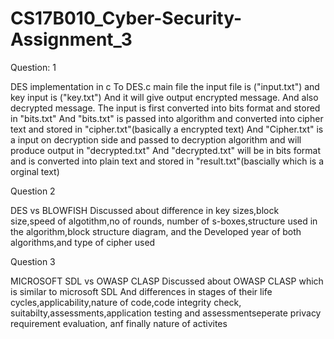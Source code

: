 # CS17B010_Cyber-Security-Assignment_3

Question: 1

DES implementation in c
To DES.c main file the input file is ("input.txt") and key input is ("key.txt")
And it will give output encrypted message.
And also decrypted message.
The input is first converted into bits format and stored in  "bits.txt"
And "bits.txt" is passed into algorithm and converted into cipher text and stored in "cipher.txt"(basically a encrypted text)
And "Cipher.txt" is a input on decryption side and passed to decryption algorithm and will produce output in "decrypted.txt"
And "decrypted.txt" will be in bits format and is converted into plain text and stored in "result.txt"(bascially which is a orginal text)




Question 2

DES vs BLOWFISH
Discussed about difference in key sizes,block size,speed of algotithm,no of rounds,
number of s-boxes,structure used in the algorithm,block structure diagram, and the 
Developed year of both algorithms,and type of cipher used


Question 3

MICROSOFT SDL vs OWASP CLASP
Discussed about OWASP CLASP which is similar to microsoft SDL
And differences in stages of their life cycles,applicability,nature of code,code integrity check,
suitabilty,assessments,application testing and assessmentseperate privacy requirement evaluation,
anf finally nature of activites
